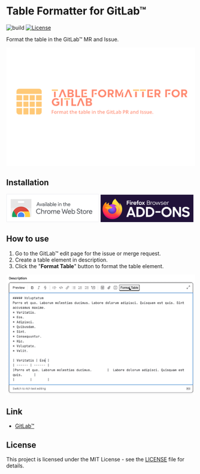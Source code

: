 # Table Formatter for GitLab™

![build](https://github.com/ryohidaka/table-formatter-for-gitlab/workflows/Build/badge.svg)
[![License](https://img.shields.io/badge/license-MIT-blue.svg)](https://opensource.org/licenses/MIT)

Format the table in the GitLab™ MR and Issue.

![Brand Image](./assets/images/brand.png)

## Installation

[<img src="./assets/images/chrome-web-store.png" alt="Available in the Chrome Web Store" width="248" />](https://chromewebstore.google.com/detail/table-formatter-for-gitla/cmnfpcigikpfklfgligjlkgbckmeedil)
[<img src="./assets/images/firefox-add-ons.png" alt="Firefox Browser ADD-ONS" width="248" />](https://addons.mozilla.org/en-US/firefox/addon/table-formatter-for-gitlab/)

## How to use

1. Go to the GitLab™ edit page for the issue or merge request.
1. Create a table element in description.
1. Click the "**Format Table**" button to format the table element.

![How to use](./assets/images/sample.gif)

## Link

- [GitLab™](https://about.gitlab.com/)

## License

This project is licensed under the MIT License - see the [LICENSE](LICENSE) file for details.
